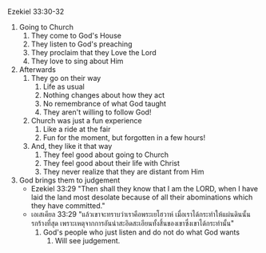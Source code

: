 Ezekiel 33:30-32

1. Going to Church
    1. They come to God's House
    2. They listen to God's preaching
    3. They proclaim that they Love the Lord
    4. They love to sing about Him
2. Afterwards
    1. They go on their way
        1. Life as usual
        2. Nothing changes about how they act
        3. No remembrance of what God taught
        4. They aren't willing to follow God!
    2. Church was just a fun experience
        1. Like a ride at the fair
        2. Fun for the moment, but forgotten in a few hours!
    3. And, they like it that way
        1. They feel good about going to Church
        2. They feel good about their life with Christ
        3. They never realize that they are distant from Him
3. God brings them to judgement
    - Ezekiel 33:29 "Then shall they know that I am the LORD, when I have laid the land most desolate because of all their abominations which they have committed."
    - เอเสเคียล 33:29 "แล้วเขาจะทราบว่าเราคือพระเยโฮวาห์ เมื่อเราได้กระทำให้แผ่นดินนั้นรกร้างที่สุด เพราะเหตุจากการอันน่าสะอิดสะเอียนทั้งสิ้นของเขาซึ่งเขาได้กระทำนั้น"
        1. God's people who just listen and do not do what God wants
            1. Will see judgement.